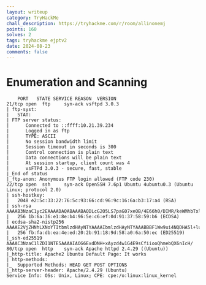 ```yaml
---
layout: writeup
category: TryHackMe
chall_description: https://tryhackme.com/r/room/allinonemj
points: 160
solves: 2
tags: tryhackme ejptv2
date: 2024-08-23
comments: false
---
```


# Enumeration and Scanning
        PORT   STATE SERVICE REASON  VERSION
    21/tcp open  ftp     syn-ack vsftpd 3.0.3
    | ftp-syst: 
    |   STAT: 
    | FTP server status:
    |      Connected to ::ffff:10.21.39.234
    |      Logged in as ftp
    |      TYPE: ASCII
    |      No session bandwidth limit
    |      Session timeout in seconds is 300
    |      Control connection is plain text
    |      Data connections will be plain text
    |      At session startup, client count was 4
    |      vsFTPd 3.0.3 - secure, fast, stable
    |_End of status
    |_ftp-anon: Anonymous FTP login allowed (FTP code 230)
    22/tcp open  ssh     syn-ack OpenSSH 7.6p1 Ubuntu 4ubuntu0.3 (Ubuntu Linux; protocol 2.0)
    | ssh-hostkey: 
    |   2048 e2:5c:33:22:76:5c:93:66:cd:96:9c:16:6a:b3:17:a4 (RSA)
    | ssh-rsa AAAAB3NzaC1yc2EAAAADAQABAAABAQDLcG2O5LS7paG07xeOB/4E66h0/DIMR/keWMhbTxlA2cfzaDhYknqxCDdYBc9V3+K7iwduXT9jTFTX0C3NIKsVVYcsLxz6eFX3kUyZjnzxxaURPekEQ0BejITQuJRUz9hghT8IjAnQSTPeA+qBIB7AB+bCD39dgyta5laQcrlo0vebY70Y7FMODJlx4YGgnLce6j+PQjE8dz4oiDmrmBd/BBa9FxLj1bGobjB4CX323sEaXLj9XWkSKbc/49zGX7rhLWcUcy23gHwEHVfPdjkCGPr6oiYj5u6OamBuV/A6hFamq27+hQNh8GgiXSgdgGn/8IZFHZQrnh14WmO8xXW5
    |   256 1b:6a:36:e1:8e:b4:96:5e:c6:ef:0d:91:37:58:59:b6 (ECDSA)
    | ecdsa-sha2-nistp256 AAAAE2VjZHNhLXNoYTItbmlzdHAyNTYAAAAIbmlzdHAyNTYAAABBBF1Ww9ui4NQDHA5l+lumRpLsAXHYNk4lkghej9obWBlOwnV+tIDw4mgmuO1C3U/WXRgn0GrESAnMpi1DSxy8t1k=
    |   256 fb:fa:db:ea:4e:ed:20:2b:91:18:9d:58:a0:6a:50:ec (ED25519)
    |_ssh-ed25519 AAAAC3NzaC1lZDI1NTE5AAAAIAOG6ExdDNH+xAyzd4w1G4E9sCfiiooQhmebQX6nIcH/
    80/tcp open  http    syn-ack Apache httpd 2.4.29 ((Ubuntu))
    |_http-title: Apache2 Ubuntu Default Page: It works
    | http-methods: 
    |_  Supported Methods: HEAD GET POST OPTIONS
    |_http-server-header: Apache/2.4.29 (Ubuntu)
    Service Info: OSs: Unix, Linux; CPE: cpe:/o:linux:linux_kernel
